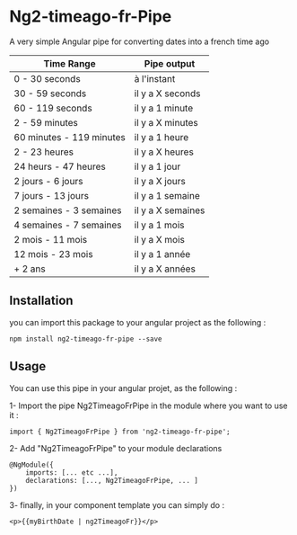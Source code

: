 # Ng2-timeago-fr-Pipe

A very simple Angular pipe for converting dates into a french time ago

| Time Range  | Pipe output |
| ------------- | ------------- |
| 0 - 30 seconds | à l'instant  |
| 30 - 59 seconds  | il y a X seconds  |
| 60 - 119 seconds  | il y a 1 minute  |
| 2 - 59 minutes  | il y a X minutes  |
| 60 minutes - 119 minutes  | il y a 1 heure  |
| 2 - 23 heures  | il y a X heures  |
| 24 heurs - 47 heures   | il y a 1 jour  |
| 2 jours - 6 jours   | il y a X jours  |
| 7 jours - 13 jours   | il y a 1 semaine  |
| 2 semaines - 3 semaines   | il y a X semaines  |
| 4 semaines - 7 semaines   | il y a 1 mois  |
| 2 mois - 11 mois   | il y a X mois  |
| 12 mois - 23 mois   | il y a 1 année |
| + 2 ans    | il y a X années |


## Installation

you can import this package to your angular project as the following :

    npm install ng2-timeago-fr-pipe --save

## Usage

You can use this pipe in your angular projet, as the following :

1- Import the pipe Ng2TimeagoFrPipe in the module where you want to use it :
    
    import { Ng2TimeagoFrPipe } from 'ng2-timeago-fr-pipe';
    
2- Add "Ng2TimeagoFrPipe" to your module declarations

    @NgModule({
	    imports: [... etc ...],
	    declarations: [..., Ng2TimeagoFrPipe, ... ]
    })

3- finally, in your component template you can simply do : 
   
	<p>{{myBirthDate | ng2TimeagoFr}}</p>

